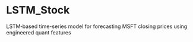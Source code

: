 # LSTM_Stock
LSTM‐based time-series model for forecasting MSFT closing prices using engineered quant features
